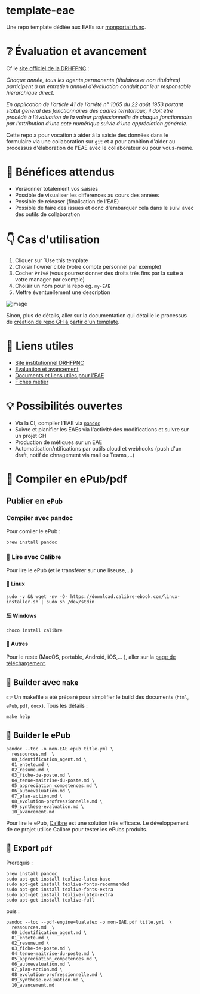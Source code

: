 # template-eae

Une repo template dédiée aux EAEs sur [monportailrh.nc](https://www.monportailrh.nc/).

# ❔ Évaluation et avancement

Cf le [site officiel de la DRHFPNC](https://drhfpnc.gouv.nc/carriere-des-fonctionnaires/evaluation-et-avancement) : 

_Chaque année, tous les agents permanents (titulaires et non titulaires) participent
à un entretien annuel d'évaluation conduit par leur responsable hiérarchique direct._

_En application de l’article 41 de l’arrêté n° 1065 du 22 août 1953 portant statut général
des fonctionnaires des cadres territoriaux, il doit être procédé à l’évaluation de la valeur
professionnelle de chaque fonctionnaire par l’attribution d’une cote numérique suivie d’une
appréciation générale._

Cette repo a pour vocation à aider à la saisie des données dans le formulaire via une collaboration sur `git`
et a pour ambition d'aider au processus d'élaboration de l'EAE avec le collaborateur ou pour vous-même.

# 🥇 Bénéfices attendus

- Versionner totalement vos saisies
- Possible de visualiser les différences au cours des années
- Possible de releaser (finalisation de l'EAE)
- Possible de faire des issues et donc d'embarquer cela dans le suivi avec des outils de collaboration

# 👇 Cas d'utilisation

1. Cliquer sur `Use this template
2. Choisir l'owner cible (votre compte personnel par exemple)
3. Cocher `Privé` (vous pourrez donner des droits très fins par la suite à votre manager par exemple)
4. Choisir un nom pour la repo eg. `my-EAE`
5. Mettre éventuellement une description

![image](https://user-images.githubusercontent.com/5235127/160503835-782e58b7-de7f-4544-aca1-1fb450c248a0.png)

Sinon, plus de détails, aller sur la documentation qui détaille le processus de [création de repo GH à partir d'un template](https://docs.github.com/en/repositories/creating-and-managing-repositories/creating-a-repository-from-a-template).


# 🔖 Liens utiles

- [Site institutionnel DRHFPNC](https://drhfpnc.gouv.nc/)
- [Évaluation et avancement](https://drhfpnc.gouv.nc/carriere-des-fonctionnaires/evaluation-et-avancement)
- [Documents et liens utiles pour l'EAE](https://drhfpnc.gouv.nc/formulaires-agents/entretien-annuel-dechange)
- [Fiches métier](https://drhfpnc.gouv.nc/travailler-dans-la-fonction-publique-trouver-un-emploi-repertoire-des-emplois/les-fiches-emploi)

# 💡 Possibilités ouvertes

- Via la CI, compiler l'EAE via [`pandoc`](https://pandoc.org/)
- Suivre et planifier les EAEs via l'activité des modifications et suivre sur un projet GH
- Production de métiques sur un EAE
- Automatisation/ntifications par outils cloud et webhooks (push d'un draft, notif de chnagement via mail ou Teams,...)

# 📖 Compiler en ePub/pdf

## Publier en `ePub`

### Compiler avec pandoc

Pour comiler le ePub :

```
brew install pandoc
```

### 📖 Lire avec Calibre

Pour lire le ePub (et le transférer sur une liseuse,...)

#### 🐧 Linux 

```
sudo -v && wget -nv -O- https://download.calibre-ebook.com/linux-installer.sh | sudo sh /dev/stdin
```

#### 🪟 Windows 

```
choco install calibre
```

#### 🍎 Autres 

Pour le reste (MacOS, portable, Android, iOS,... ), aller sur la [page de téléchargement](https://calibre-ebook.com/download).

## 💪 Builder avec `make`

👉 Un makefile a été préparé pour simplifier le build des documents (`html`, `ePub`, `pdf`, `docx`).
Tous les détails :

```
make help
```


## 🚀 Builder le ePub


```
pandoc --toc -o mon-EAE.epub title.yml \
  ressources.md  \
  00_identification_agent.md \
  01_entete.md \
  02_resume.md \
  03_fiche-de-poste.md \
  04_tenue-maitrise-du-poste.md \
  05_appreciation_competences.md \
  06_autoevaluation.md \
  07_plan-action.md \
  08_evolution-profressionnelle.md \
  09_synthese-evaluation.md \
  10_avancement.md
```
Pour lire le ePub, [Calibre](https://calibre-ebook.com/) est une solution très efficace. Le développement
de ce projet utilise Calibre pour tester les ePubs produits.

## 📰 Export `pdf`

Prerequis : 

```
brew install pandoc
sudo apt-get install texlive-latex-base
sudo apt-get install texlive-fonts-recommended
sudo apt-get install texlive-fonts-extra
sudo apt-get install texlive-latex-extra
sudo apt-get install texlive-full
```

puis : 

```
pandoc --toc --pdf-engine=lualatex -o mon-EAE.pdf title.yml  \
  ressources.md  \
  00_identification_agent.md \
  01_entete.md \
  02_resume.md \
  03_fiche-de-poste.md \
  04_tenue-maitrise-du-poste.md \
  05_appreciation_competences.md \
  06_autoevaluation.md \
  07_plan-action.md \
  08_evolution-profressionnelle.md \
  09_synthese-evaluation.md \
  10_avancement.md
```
